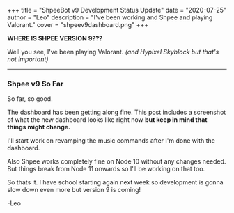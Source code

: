 +++
title = "ShpeeBot v9 Development Status Update"
date = "2020-07-25"
author = "Leo"
description = "I've been working and Shpee and playing Valorant."
cover = "shpeev9dashboard.png"
+++

**WHERE IS SHPEE VERSION 9???**  
  
Well you see, I've been playing Valorant. *(and Hypixel Skyblock but that's not important)*
  
---

### Shpee v9 So Far

So far, so good.  
  
The dashboard has been getting along fine. This post includes a screenshot of what the new dashboard looks like right now **but keep in mind that things might change.**  
  
I'll start work on revamping the music commands after I'm done with the dashboard.  
  
Also Shpee works completely fine on Node 10 without any changes needed. But things break from Node 11 onwards so I'll be working on that too.  
  
So thats it. I have school starting again next week so development is gonna slow down even more but version 9 is coming!  
  

-Leo
